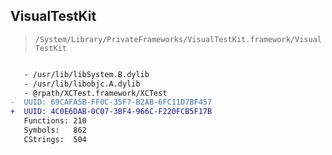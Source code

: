 ## VisualTestKit

> `/System/Library/PrivateFrameworks/VisualTestKit.framework/VisualTestKit`

```diff

   - /usr/lib/libSystem.B.dylib
   - /usr/lib/libobjc.A.dylib
   - @rpath/XCTest.framework/XCTest
-  UUID: 69CAFA5B-FF0C-35F7-B2AB-6FC11D7BF457
+  UUID: 4C0E6DAB-0C07-3BF4-966C-F220FCB5F17B
   Functions: 210
   Symbols:   862
   CStrings:  504

```
